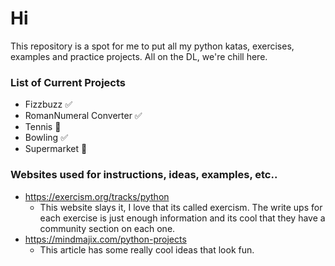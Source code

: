 # Hi

This repository is a spot for me to put all my python katas, exercises, examples and practice projects. All on the DL, we're chill here.

### List of Current Projects

+ Fizzbuzz :white_check_mark:
+ RomanNumeral Converter :white_check_mark:
+ Tennis :speech_balloon:
+ Bowling :white_check_mark:
+ Supermarket :speech_balloon:

### Websites used for instructions, ideas, examples, etc.. 

- https://exercism.org/tracks/python
    - This website slays it, I love that its called exercism. The write ups for each exercise is just enough information and its cool that they have a community section on each one. 
- https://mindmajix.com/python-projects
    - This article has some really cool ideas that look fun. 




